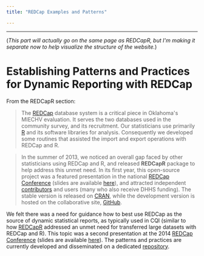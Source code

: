 ```yaml
---
title: "REDCap Examples and Patterns"

---
```


***
(*This part will actually go on the same page as REDCapR, but I'm making it separate now to help visualize the structure of the website.*)

# Establishing Patterns and Practices for Dynamic Reporting with REDCap

From the REDCapR section:

> The [REDCap](http://www.project-redcap.org/) database system is a critical piece in Oklahoma's MIECHV evaluation.  It serves the two databases used in the community survey, and its recruitment.  Our statisticians use primarily [R](http://www.r-project.org/) and its software libraries for analysis.  Consequently we developed some routines that assisted the import and export operations with REDCap and R.  

> In the summer of 2013, we noticed an overall gap faced by other statisticians using REDCap and R, and released **REDCapR** package to help address this unmet need.  In its first year, this open-source project was a featured presentation in the national [REDCap Conference](https://redcap.vanderbilt.edu/consortium/redcapcon/) (slides are available [here](https://starbrite.vanderbilt.edu/rocket/index.php?doc_id=8580)), and attracted independent [contributors](https://github.com/OuhscBbmc/REDCapR/graphs/contributors) and users (many who also receive DHHS funding).  The stable version is released on [CRAN](http://cran.r-project.org/web/packages/REDCapR/index.html), while the development version is hosted on the collaborative site, [GitHub](https://github.com/OuhscBbmc/REDCapR).


We felt there was a need for guidance how to best use REDCap as the source of dynamic statistical reports, as typically used in CQI (similar to how [REDCapR](https://github.com/OuhscBbmc/REDCapR) addressed an unmet need for transferred large datasets with REDCap and R).  This topic was a second presentation at the 2014 [REDCap Conference](https://redcap.vanderbilt.edu/consortium/redcapcon/) (slides are available [here](https://starbrite.vanderbilt.edu/rocket/index.php?doc_id=8580)).  The patterns and practices are currently developed and disseminated on a dedicated [repository](https://github.com/OuhscBbmc/RedcapExamplesAndPatterns).

